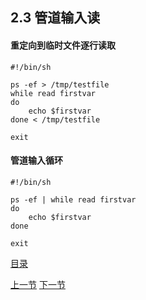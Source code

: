 ## 2.3 管道输入读

#### 重定向到临时文件逐行读取

```
#!/bin/sh

ps -ef > /tmp/testfile
while read firstvar
do
    echo $firstvar
done < /tmp/testfile

exit
```

#### 管道输入循环

```
#!/bin/sh

ps -ef | while read firstvar
do
    echo $firstvar
done

exit
```



[目录](README.md)

[上一节](2.2.md)
[下一节](2.4.md)

